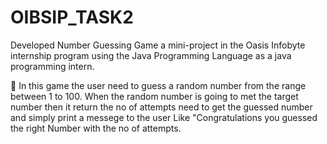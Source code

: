 # OIBSIP_TASK2

Developed Number Guessing Game a mini-project in the Oasis Infobyte internship program using the Java Programming Language as a java programming intern.

🔹 In this game the user need to guess a random number from the range between 1 to 100. 
 When the random number is going to met the target number then it return the no of attempts need to get the guessed number and simply print a messege to the user Like "Congratulations you guessed the right Number with the no of attempts.
